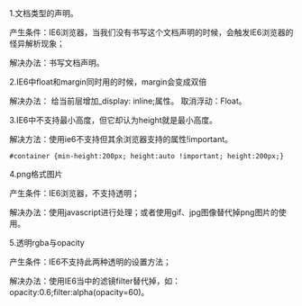 1.<!DOCTYPE HTML>文档类型的声明。

产生条件：IE6浏览器，当我们没有书写这个文档声明的时候，会触发IE6浏览器的怪异解析现象；

解决办法：书写文档声明。

2.IE6中float和margin同时用的时候，margin会变成双倍

解决办法：
给当前层增加_display: inline;属性。
取消浮动：Float。

3.IE6中不支持最小高度，但它却认为height就是最小高度。

解决方法：使用ie6不支持但其余浏览器支持的属性!important。
```
#container {min-height:200px; height:auto !important; height:200px;}
```

4.png格式图片

产生条件：IE6浏览器，不支持透明；

解决办法：使用javascript进行处理；或者使用gif、jpg图像替代掉png图片的使用。

5.透明rgba与opacity

产生条件：IE6不支持此两种透明的设置方法；

解决办法：使用IE6当中的滤镜filter替代掉，如：opacity:0.6;filter:alpha(opacity=60)。
